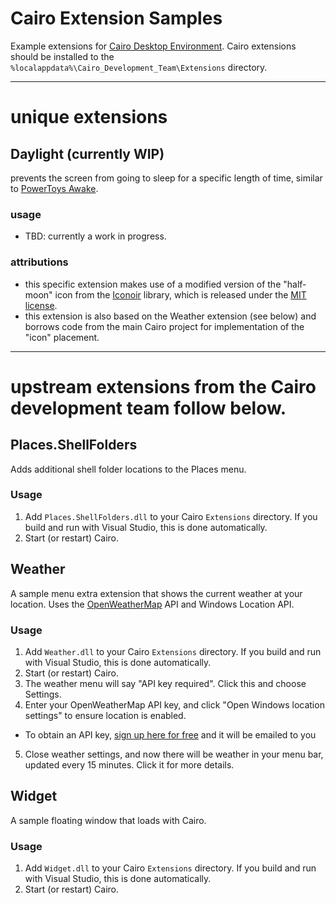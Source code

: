 # Cairo Extension Samples
Example extensions for [Cairo Desktop Environment](https://cairodesktop.com). Cairo extensions should be installed to the `%localappdata%\Cairo_Development_Team\Extensions` directory.

---

# unique extensions

## Daylight **(currently WIP)**
prevents the screen from going to sleep for a specific length of time, similar to [PowerToys Awake](https://docs.microsoft.com/en-us/windows/powertoys/awake).

### usage
* TBD: currently a work in progress.

### attributions
* this specific extension makes use of a modified version of the "half-moon" icon from the [Iconoir](https://iconoir.com/) library, which is released under the [MIT license](https://github.com/lucaburgio/iconoir/blob/master/LICENSE).
* this extension is also based on the Weather extension (see below) and borrows code from the main Cairo project for implementation of the "icon" placement.
---

# upstream extensions from the Cairo development team follow below.


## Places.ShellFolders
Adds additional shell folder locations to the Places menu.

### Usage
1. Add `Places.ShellFolders.dll` to your Cairo `Extensions` directory. If you build and run with Visual Studio, this is done automatically.
2. Start (or restart) Cairo.

## Weather
A sample menu extra extension that shows the current weather at your location. Uses the [OpenWeatherMap](https://openweathermap.org/) API and Windows Location API.

### Usage
1. Add `Weather.dll` to your Cairo `Extensions` directory. If you build and run with Visual Studio, this is done automatically.
2. Start (or restart) Cairo.
3. The weather menu will say "API key required". Click this and choose Settings.
4. Enter your OpenWeatherMap API key, and click "Open Windows location settings" to ensure location is enabled.
  - To obtain an API key, [sign up here for free](https://home.openweathermap.org/users/sign_up) and it will be emailed to you
5. Close weather settings, and now there will be weather in your menu bar, updated every 15 minutes. Click it for more details.

## Widget
A sample floating window that loads with Cairo.

### Usage
1. Add `Widget.dll` to your Cairo `Extensions` directory. If you build and run with Visual Studio, this is done automatically.
2. Start (or restart) Cairo.